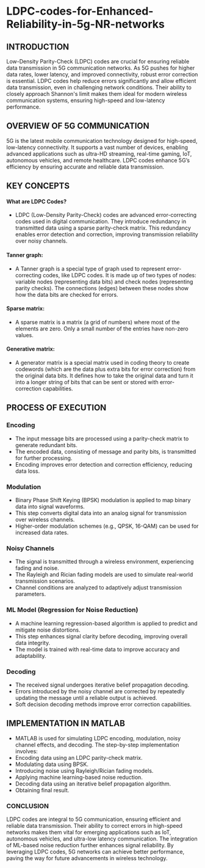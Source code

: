 # LDPC-codes-for-Enhanced-Reliability-in-5g-NR-networks

## INTRODUCTION
Low-Density Parity-Check (LDPC) codes are crucial for ensuring reliable data transmission in 5G communication networks. As 5G pushes for higher data rates, lower latency, and improved connectivity, robust error correction is essential. LDPC codes help reduce errors significantly and allow efficient data transmission, even in challenging network conditions. Their ability to closely approach Shannon's limit makes them ideal for modern wireless communication systems, ensuring high-speed and low-latency performance.

## OVERVIEW OF 5G COMMUNICATION
5G is the latest mobile communication technology designed for high-speed, low-latency connectivity. It supports a vast number of devices, enabling advanced applications such as ultra-HD streaming, real-time gaming, IoT, autonomous vehicles, and remote healthcare. LDPC codes enhance 5G’s efficiency by ensuring accurate and reliable data transmission.

## KEY CONCEPTS
#### What are LDPC Codes?
* LDPC (Low-Density Parity-Check) codes are advanced error-correcting codes used in digital communication. They introduce redundancy in transmitted data using a sparse 
  parity-check matrix. This redundancy enables error detection and correction, improving transmission reliability over noisy channels.
#### Tanner graph:
* A Tanner graph is a special type of graph used to represent error-correcting codes, like LDPC codes. It is made up of two types of nodes: variable nodes (representing data bits) and check nodes (representing parity checks). The connections (edges) between these nodes show how the data bits are checked for errors.
#### Sparse matrix: 
* A sparse matrix is a matrix (a grid of numbers) where most of the elements are zero. Only a small number of the entries have non-zero values.
#### Generative matrix: 
* A generator matrix is a special matrix used in coding theory to create codewords (which are the data plus extra bits for error correction) from the original data bits. It 
  defines how to take the original data and turn it into a longer string of bits that can be sent or stored with error-correction capabilities.

## PROCESS OF EXECUTION
### Encoding
* The input message bits are processed using a parity-check matrix to generate redundant bits.
* The encoded data, consisting of message and parity bits, is transmitted for further processing.
* Encoding improves error detection and correction efficiency, reducing data loss.
### Modulation
* Binary Phase Shift Keying (BPSK) modulation is applied to map binary data into signal waveforms.
* This step converts digital data into an analog signal for transmission over wireless channels.
* Higher-order modulation schemes (e.g., QPSK, 16-QAM) can be used for increased data rates.
### Noisy Channels
* The signal is transmitted through a wireless environment, experiencing fading and noise.
* The Rayleigh and Rician fading models are used to simulate real-world transmission scenarios.
* Channel conditions are analyzed to adaptively adjust transmission parameters.
### ML Model (Regression for Noise Reduction)
* A machine learning regression-based algorithm is applied to predict and mitigate noise distortions.
* This step enhances signal clarity before decoding, improving overall data integrity.
* The model is trained with real-time data to improve accuracy and adaptability.
### Decoding
* The received signal undergoes iterative belief propagation decoding.
* Errors introduced by the noisy channel are corrected by repeatedly updating the message until a reliable output is achieved.
* Soft decision decoding methods improve error correction capabilities.

## IMPLEMENTATION IN MATLAB
* MATLAB is used for simulating LDPC encoding, modulation, noisy channel effects, and decoding. The step-by-step implementation involves:
* Encoding data using an LDPC parity-check matrix.
* Modulating data using BPSK.
* Introducing noise using Rayleigh/Rician fading models.
* Applying machine learning-based noise reduction.
* Decoding data using an iterative belief propagation algorithm.
* Obtaining final result.

### CONCLUSION
LDPC codes are integral to 5G communication, ensuring efficient and reliable data transmission. Their ability to correct errors in high-speed networks makes them vital for emerging applications such as IoT, autonomous vehicles, and ultra-low latency communication. The integration of ML-based noise reduction further enhances signal reliability. By leveraging LDPC codes, 5G networks can achieve better performance, paving the way for future advancements in wireless technology.

